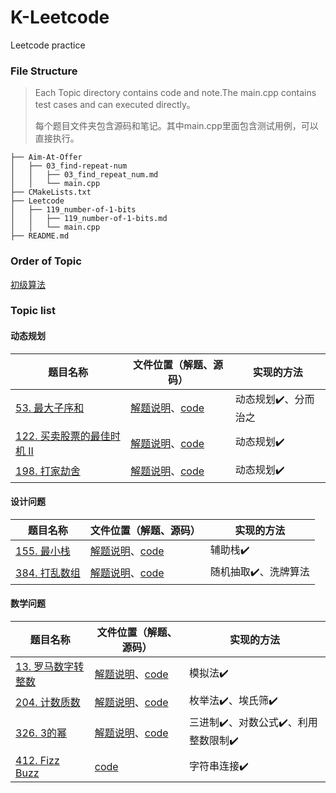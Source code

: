 # K-Leetcode
Leetcode practice

### File Structure

> Each Topic directory contains code and note.The main.cpp contains test cases and can executed directly。
>
> 每个题目文件夹包含源码和笔记。其中main.cpp里面包含测试用例，可以直接执行。
```
├── Aim-At-Offer
│   ├── 03_find-repeat-num
│   │   ├── 03_find_repeat_num.md
│   │   └── main.cpp
├── CMakeLists.txt
├── Leetcode
│   ├── 119_number-of-1-bits
│   │   ├── 119_number-of-1-bits.md
│   │   └── main.cpp
├── README.md
```


### Order of Topic
[初级算法](https://leetcode-cn.com/leetbook/read/top-interview-questions-easy/x2gy9m/)

### Topic list

#### 动态规划

| 题目名称                                                     | 文件位置（解题、源码）                                       | 实现的方法          |
| ------------------------------------------------------------ | ------------------------------------------------------------ | ------------------- |
| [53. 最大子序和](https://leetcode-cn.com/problems/maximum-subarray/) | [解题说明](Leetcode/Dynamic/53_maximum-subarray/53_maximum-subarray.md)、[code](Leetcode/Dynamic/53_maximum-subarray/main.cpp) | 动态规划✔️、分而治之 |
| [122. 买卖股票的最佳时机 II](https://leetcode-cn.com/problems/best-time-to-buy-and-sell-stock-ii/) | [解题说明](Leetcode/Dynamic/122_best-time-to-buy-and-sell-stock-ii/122_best-time-to-buy-and-sell-stock-ii.md)、[code](Leetcode/Dynamic/122_best-time-to-buy-and-sell-stock-ii/main.cpp) | 动态规划✔️           |
| [198. 打家劫舍](https://leetcode-cn.com/problems/house-robber/) | [解题说明](Leetcode/Dynamic/198_house-robber/198_house-robber.md)、[code](Leetcode/Dynamic/198_house-robber/main.cpp) | 动态规划✔️           |

#### 设计问题

| 题目名称                                                     | 文件位置（解题、源码）                                       | 实现的方法          |
| ------------------------------------------------------------ | ------------------------------------------------------------ | ------------------- |
| [155. 最小栈](https://leetcode-cn.com/problems/min-stack/)   | [解题说明](Leetcode/Design/155_min-stack/155_min-stack.md)、[code](Leetcode/Design/155_min-stack/main.cpp) | 辅助栈✔️             |
| [384. 打乱数组](https://leetcode-cn.com/problems/shuffle-an-array/) | [解题说明](Leetcode/Design/384_shuffle-an-array/384_shuffle-an-array.md)、[code](Leetcode/Design/384_shuffle-an-array/main.cpp) | 随机抽取✔️、洗牌算法 |

#### 数学问题

| 题目名称                                                     | 文件位置（解题、源码）                                       | 实现的方法                        |
| ------------------------------------------------------------ | ------------------------------------------------------------ | --------------------------------- |
| [13. 罗马数字转整数](https://leetcode-cn.com/problems/roman-to-integer/) | [解题说明](Leetcode/Math/13_roma-to-int/13_roman-to-integer.md)、[code](Leetcode/Math/13_roma-to-int/main.cpp) | 模拟法✔️                           |
| [204. 计数质数](https://leetcode-cn.com/problems/count-primes/) | [解题说明](Leetcode/Math/204_count-primes/204_count-primes.md)、[code](Leetcode/Math/204_count-primes/main.cpp) | 枚举法✔️、埃氏筛✔️                  |
| [326. 3的幂](https://leetcode-cn.com/problems/power-of-three/) | [解题说明](Leetcode/Math/326_power-of-three/326_power-of-three.md)、[code](Leetcode/Math/326_power-of-three/main.cpp) | 三进制✔️、对数公式✔️、利用整数限制✔️ |
| [412. Fizz Buzz](https://leetcode-cn.com/problems/fizz-buzz/) | [code](Leetcode/Math/412_fizz-buzz/main.cpp)                 | 字符串连接✔️                       |



